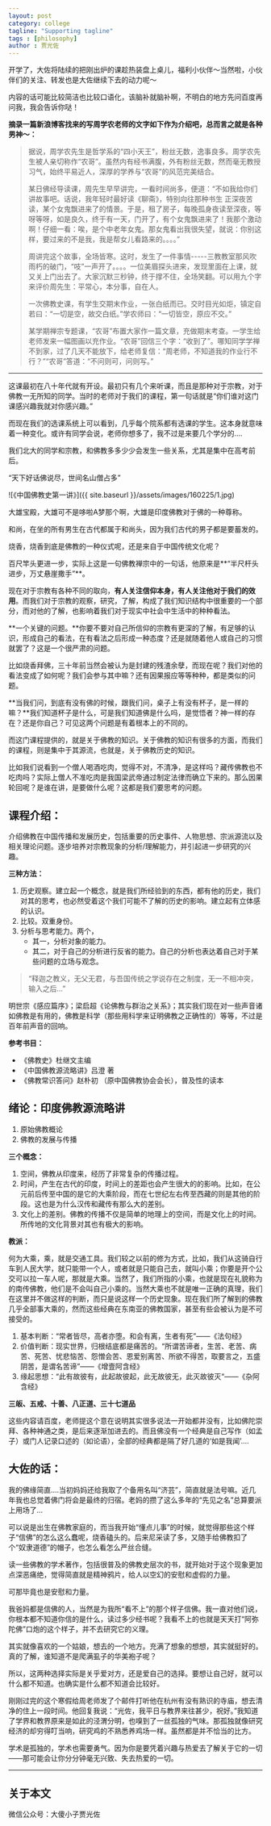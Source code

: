 ```yaml
---
layout: post
category: college
tagline: "Supporting tagline"
tags : [philosophy]
author : 贾光佐
---
```






开学了，大佐将陆续的把刚出炉的课趁热装盘上桌儿，福利小伙伴～当然啦，小伙伴们的关注、转发也是大佐继续下去的动力呢～

内容的话可能比较简洁也比较口语化，该脑补就脑补啊，不明白的地方先问百度再问我，我会告诉你哒！

**摘录一篇新浪博客找来的写周学农老师的文字如下作为介绍吧，总而言之就是各种男神～：**

> 据说，周学农先生是哲学系的“四小天王”，粉丝无数，逸事良多。周学农先生被人亲切称作“农哥”。虽然内有经书满腹，外有粉丝无数，然而毫无教授习气，始终平易近人，深厚的学养与“农哥”的风范完美结合。
> 
> 某日佛经导读课，周先生早早讲完，一看时间尚多，便道：“不如我给你们讲故事吧。话说，我年轻时最好读《聊斋》，特别向往那种书生 正深夜苦读，某个女鬼飘进来了的情景。于是，租了房子，每晚孤身夜读至深夜，等呀等呀，如是良久，终于有一天，门开了，有个女鬼飘进来了！我那个激动啊！仔细一看：唉，是个中老年女鬼。那女鬼看出我很失望，就说：你别这样，要过来的不是我，我是帮女儿看路来的。。。。”
> 
> 周讲完这个故事，全场皆寒。这时，发生了一件事情-----三教教室那风吹雨朽的破门，“吱”一声开了。。。。一位美眉探头进来，发现里面在上课，就又关上门出去了。大家沉默三秒钟，终于撑不住，全场笑翻。可以用九个字来评价周先生：平常心，本分事，自在人。
> 
> 一次佛教史课，有学生交期末作业，一张白纸而已。交时目光如炬，镇定自若曰：“一切是空，故交白纸。”学农师曰：“一切皆空，原应不交。”
> 
> 某学期禅宗专题课，“农哥”布置大家作一篇文章，充做期末考查。一学生给老师发来一幅图画以充作业。“农哥”回信三个字：“收到了”。哪知同学学禅不到家，过了几天不能放下，给老师复信：“周老师，不知道我的作业行不行？”“农哥”答道：“不问则可，问则写。”

---

这课最初在八十年代就有开设。最初只有几个来听课，而且是那种对于宗教，对于佛教一无所知的同学。当时的老师对于我们的课程，第一句话就是“你们谁对这门课感兴趣我就对你感兴趣。”

而现在我们的选课系统上可以看到，几乎每个院系都有选课的学生。这本身就意味着一种变化。或许有同学会说，老师你想多了，我不过是来要几个学分的….

我们北大的同学和宗教，和佛教多多少少会发生一些关系，尤其是集中在高考前后。

“天下好话佛说尽，世间名山僧占多”

![《中国佛教史第一讲》]({{ site.baseurl }}/assets/images/160225/1.jpg) 

大雄宝殿，大雄可不是哆啦A梦那个啊，大雄是印度佛教对于佛的一种尊称。

和尚，在坐的所有男生在古代都属于和尚头，因为我们古代的男子都是要蓄发的。

烧香，烧香到底是佛教的一种仪式呢，还是来自于中国传统文化呢？

百尺竿头更进一步，实际上这是一句佛教禅宗中的一句话，他原来是**“半尺杆头进步，万丈悬崖撒手”**。

现在对于宗教有各种不同的取向，**有人关注信仰本身，有人关注他对于我们的效用**。而我们对于宗教的观察，研究，了解，构成了我们知识结构中很重要的一个部分，而对他的了解，也影响着我们对于现实中社会中生活中的种种看法。

**一个关键的问题。**你要不要对自己所信仰的宗教有更深的了解，有足够的认识，形成自己的看法，在有看法之后形成一种态度？还是就随着他人或自己的习惯就罢了？这是一个很严肃的问题。

比如烧香拜佛，三十年前当然会被认为是封建的残渣余孽，而现在呢？我们对他的看法变成了如何呢？我们会参与其中嘛？还有因果报应等等种种，都是类似的问题。

**当我们问，到底有没有佛的时候，跟我们问，桌子上有没有杯子，是一样的嘛？**我们知道杯子是什么，可是我们知道佛是什么吗，是觉悟者？神一样的存在？还是你自己？可见这两个问题是有着根本上的不同的。

而这门课程提供的，就是关于佛教的知识。关于佛教的知识有很多的方面，而我们的课程，则是集中于其源流，也就是，关于佛教历史的知识。

比如我们说看到一个僧人喝酒吃肉，觉得不对，不清净，是这样吗？藏传佛教也不吃肉吗？实际上僧人不准吃肉是我国梁武帝通过制定法律而确立下来的。那么因果轮回呢？是谁在讲，是要做什么呢？这都是我们要思考的问题。
 
## 课程介绍：

介绍佛教在中国传播和发展历史，包括重要的历史事件、人物思想、宗派源流以及相关理论问题。逐步培养对宗教现象的分析/理解能力，并引起进一步研究的兴趣。

**三种方法：**

1. 历史观察。建立起一个概念，就是我们所经验到的东西，都有他的历史，我们对其的思考，也必然受着这个我们可能不了解的历史的影响。建立起有立体感的认识。
2. 比较。双重身份。
3. 分析与思考能力。两个，
	- 其一，分析对象的能力。
	- 其二，对于自己的分析进行反省的能力。自己的分析也表达着自己对于某些问题的立场与观念。

> “释迦之教义，无父无君，与吾国传统之学说存在之制度，无一不相冲突，输入之后…”

明世宗《感应篇序》；梁启超《论佛教与群治之关系》；其实我们现在对一些声音诸如佛教是有用的，佛教是科学（那些用科学来证明佛教之正确性的）等等，不过是百年前声音的回响。

**参考书目：**

- 《佛教史》杜继文主编
- 《中国佛教源流略讲》吕澄 著
- 《佛教常识答问》赵朴初 （原中国佛教协会会长），普及性的读本
 
## 绪论：印度佛教源流略讲

1. 原始佛教概论
2. 佛教的发展与传播
 
**三个概念：**

1. 空间，佛教从印度来，经历了非常复杂的传播过程。
2. 时间，产生在古代的印度，时间上的差距也会产生很大的的影响。比如，在公元前后传至中国的是它的大乘阶段，而在七世纪左右传至西藏的则是其他的阶段。这也是为什么汉传和藏传有那么大的差别。
3. 文化上的差别。佛教的传播不仅是简单的地理上的空间，而是文化上的时间。所传地的文化背景对其也有极大的影响。
 
**教派：**

何为大乘，乘，就是交通工具。我们较之以前的修为方式，比如，我们从这骑自行车到人民大学，就只能带一个人，或者就是只能自己去，就叫小乘；你要是开个公交可以拉一车人呢，那就是大乘。当然了，我们所指的小乘，也就是现在礼貌称为的南传佛教，他们是不会叫自己小乘的。当然大乘也不就是唯一正确的真理，我们在这里并不做这样的判断，而只是说这样一个历史现象。现在我们所了解到的佛教几乎全部事大乘的，然而这些经典在东南亚的佛教国家，甚至有些会被认为是不可接受的。

1. 基本判断：“常者皆尽，高者亦堕。和会有离，生者有死”——《法句经》
2. 价值判断：现实世界，归根结底都是痛苦的。“所谓苦谛者，生苦、老苦、病苦、死苦、忧悲恼苦、怨憎会苦、恩爱别离苦、所欲不得苦，取要言之，五盛阴苦，是谓名苦谛”——《增壹阿含经》
3. 缘起思想：“此有故彼有，此起故彼起，此无故彼无，此灭故彼灭“——《杂阿含经》
 
**三皈、五戒、十善、八正道、三十七道品**

这些内容请百度，老师提这个意在说明其实很多说法一开始都并没有，比如佛陀崇拜、各种神通之类，是后来逐渐加进去的。而且佛没有一个经典是自己写作（如孟子）或门人记录口述的（如论语），全部的经典都是隔了好几道的‘如是我闻’....

## 大佐的话：

我的佛缘简直....当初妈妈还给我取了个备用名叫“济芸”，简直就是法号嘛。近几年我也总觉着佛门将会是最终的归宿。老妈的攒了这么多年的“先见之名”总算要派上用场了...

可以说是出生在佛教家庭的，而当我开始“懂点儿事”的时候，就觉得那些这个样子“信佛”的怎么这么蠢呢，烧香磕头的。后来尼采读了多，又随手给佛教扣了个“奴隶道德”的帽子，也怎么看怎么严丝合缝。

读一些佛教的学术著作，包括很普及的佛教史层次的书，就开始对于这个现象更加点深恶痛绝，觉得简直就是精神鸦片，给人以空幻的安慰和虚假的力量。

可那毕竟也是安慰和力量。

我爸妈都是信佛的人，当然是为我所“看不上”的那个样子信佛。我一直对他们说，你根本都不知道你信的是什么，读过多少经书呢？我看不上的也就是天天打“阿弥陀佛”口炮的这个样子，并不去研究它的义理。

其实就像喜欢的一个姑娘，想去的一个地方。充满了想象的想想，其实就挺好的。真的了解，谁知道不是爬满虱子的华美袍子呢？

所以，这两种选择实际是关乎爱对方，还是爱自己的选择。要想让自己好，就可以什么都不知道。也确实是什么都不知道会比较好。


刚刚过完的这个寒假给周老师发了个邮件打听他在杭州有没有熟识的寺庙，想去清净的住上一段时间。他回复我说：“光佐，我平日与教界来往甚少，祝好。”我知道了学界和教界原来是如此的泾渭分明，也嗅到了一丝孤独的气味。那孤独就像研究经济的却穷得叮当响，研究鸡的不熟悉养鸡场一样。虽然都是并不恰当的比方。

学术是孤独的，学术也需要勇气。因为你是要凭着兴趣与热爱去了解关于它的一切——那可能会让你分分钟毫无兴致、失去热爱的一切。

---

## 关于本文

微信公众号：大傻小子贾光佐